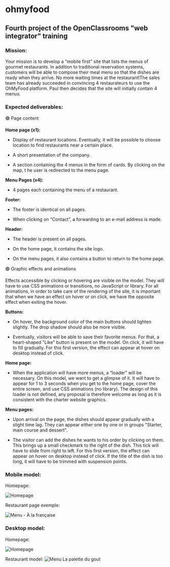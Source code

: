 # ohmyfood

## Fourth project of the OpenClassrooms "web integrator" training

### Mission:

Your mission is to develop a “mobile first” site that lists the menus of gourmet restaurants. In addition to traditional reservation systems, customers will be able to compose their meal menu so that the dishes are ready when they arrive. No more waiting times at the restaurant!The sales team has already succeeded in convincing 4 restaurateurs to use the OhMyFood platform. Paul then decides that the site will initially contain 4 menus.

### Expected deliverables:

🟣 Page content

**Home page (x1):**

  - Display of restaurant locations. Eventually, it will be possible to choose
  location to find restaurants near a certain place.

  - A short presentation of the company.
  
  - A section containing the 4 menus in the form of cards. By clicking on the map,
  t he user is redirected to the menu page.

**Menu Pages (x4):**

  - 4 pages each containing the menu of a restaurant.

**Footer:**

  - The footer is identical on all pages.
  
  - When clicking on “Contact”, a forwarding to an e-mail address is made.

**Header:**

  - The header is present on all pages.

  - On the home page, it contains the site logo.

  - On the menu pages, it also contains a button to return to the home page.

🟣 Graphic effects and animations

Effects accessible by clicking or hovering are visible on the model. They will have to use
CSS animations or transitions, no JavaScript or library. For all
animations, in order to take care of the rendering of the site, it is important that when we have an effect
on hover or on click, we have the opposite effect when exiting the hover.

**Buttons:**

  - On hover, the background color of the main buttons should lighten slightly.
  The drop shadow should also be more visible.

  - Eventually, visitors will be able to save their favorite menus. For that, a
  heart-shaped "Like" button is present on the model. On click, it will have to
  fill gradually. For this first version, the effect can appear at
  hover on desktop instead of click.

**Home page:**

  - When the application will have more menus, a “loader” will be necessary. On this
  model, we want to get a glimpse of it. It will have to appear for 1 to 3
  seconds when you get to the home page, cover the entire screen, and
  use CSS animations (no library). The design of this loader is not defined,
  any proposal is therefore welcome as long as it is consistent with the charter
  website graphics.

**Menu pages:**

  - Upon arrival on the page, the dishes should appear gradually with a slight
  time lag. They can appear either one by one or in groups
  "Starter, main course and dessert".

  - The visitor can add the dishes he wants to his order by clicking on them.
  This brings up a small checkmark to the right of the dish. This tick will have to slide from
  right to left. For this first version, the effect can appear on hover
  on desktop instead of click. If the title of the dish is too long, it will have to be trimmed with
  suspension points.



### Mobile model:

Homepage:

![Homepage](https://user-images.githubusercontent.com/35102946/235378219-de75d544-e6c6-4203-9bbf-5bc522bcddba.png)

Restaurant page exemple:

![Menu - À la française](https://user-images.githubusercontent.com/35102946/235378261-f9faa551-9896-4bb7-b9b3-196440c32710.png)


### Desktop model:

Homepage:

![Homepage](https://user-images.githubusercontent.com/35102946/235378483-67b1e97e-be1c-4437-87d1-6107f74710bb.png)

Restaurant model:
![Menu La palette du gout](https://user-images.githubusercontent.com/35102946/235378493-38732b57-ef19-4eb4-8f68-8a5943d73fd0.png)
